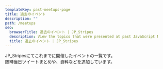 ```yaml
---
templateKey: past-meetups-page
title: 過去のイベント
description: ""
path: /meetups
seo:
  browserTitle: 過去のイベント | JP_Stripes
  description: View the topics that were presented at past JavaScript Montreal meetups.
  title: 過去のイベント | JP_Stripes
---
```


JP_Stripesにてこれまでに開催したイベントの一覧です。  
随時当日ツイートまとめや、資料などを追加しています。